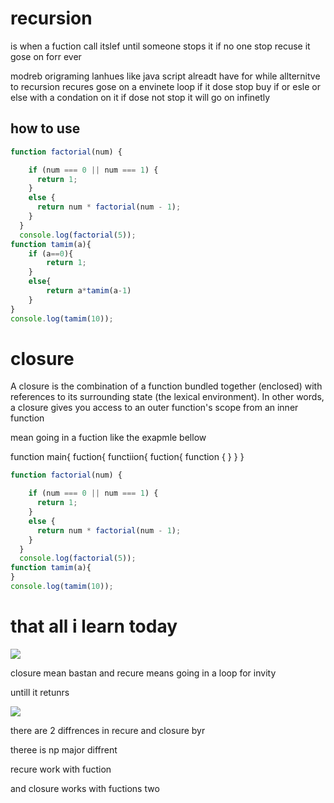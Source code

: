 
# recursion 
is when a fuction call itslef until someone stops it if no one stop recuse it gose on forr ever

modreb origraming lanhues like java script alreadt have for while allternitve to recursion
recures gose on a envinete loop if it dose stop
buy if or esle or else with a condation on it if dose not stop 
it will go on infinetly






## how to use

```javascript
function factorial(num) {

    if (num === 0 || num === 1) {
      return 1;
    }
    else {
      return num * factorial(num - 1);
    }
  }
  console.log(factorial(5));
function tamim(a){
    if (a==0){
        return 1;
    }
    else{
        return a*tamim(a-1)
    }
}
console.log(tamim(10));
```
# closure
A closure is the combination of a function bundled together (enclosed) with references to its surrounding state (the lexical environment). In other words, a closure gives you access to an outer function's scope from an inner function

mean going in a fuction like the exapmle bellow

function main{
fuction{
   functiion{
           fuction{
           function   {
           }
           }
           }
```javascript
function factorial(num) {

    if (num === 0 || num === 1) {
      return 1;
    }
    else {
      return num * factorial(num - 1);
    }
  }
  console.log(factorial(5));
function tamim(a){
}
console.log(tamim(10));
```
# that all i learn today
![](https://th.bing.com/th/id/OIP.2AQkrL6YTnNGked92a8_-wHaEX?w=248&h=180&c=7&r=0&o=5&pid=1.7)


closure mean bastan and recure means going in a loop for invity

untill it retunrs

![](https://th.bing.com/th/id/R.3073469c33e5e89aee02beb667fcfacf?rik=VNFFqRcowjfg3A&pid=ImgRaw&r=0)

there are 2 diffrences in recure and closure byr

theree is np major diffrent

recure work with fuction

and closure works with fuctions two 


